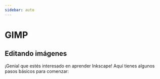 ```yaml
---
sidebar: auto
---
```


# GIMP

## Editando imágenes

¡Genial que estés interesado en aprender Inkscape! Aquí tienes algunos pasos básicos para comenzar:
